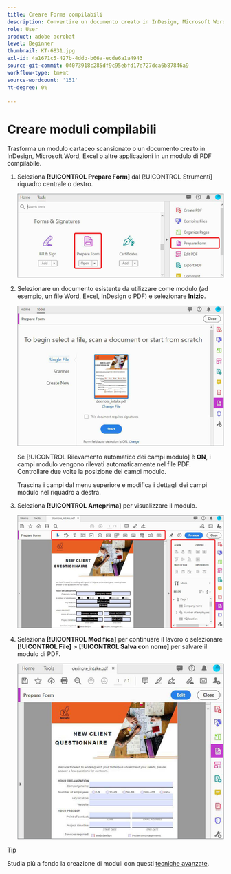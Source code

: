 ```yaml
---
title: Creare Forms compilabili
description: Convertire un documento creato in InDesign, Microsoft Word o Excel in un modulo di PDF compilabile
role: User
product: adobe acrobat
level: Beginner
thumbnail: KT-6831.jpg
exl-id: 4a1671c5-427b-4ddb-b66a-ecde6a1a4943
source-git-commit: 04073918c285df9c95ebfd17e727dca6b87846a9
workflow-type: tm+mt
source-wordcount: '151'
ht-degree: 0%

---
```


# Creare moduli compilabili

Trasforma un modulo cartaceo scansionato o un documento creato in InDesign, Microsoft Word, Excel o altre applicazioni in un modulo di PDF compilabile.

1. Seleziona **[!UICONTROL Prepare Form]** dal [!UICONTROL Strumenti] riquadro centrale o destro.

   ![Modulo fase 1](../assets/Form_1.png)

1. Selezionare un documento esistente da utilizzare come modulo (ad esempio, un file Word, Excel, InDesign o PDF) e selezionare **Inizio**.

   ![Modulo fase 2](../assets/Form_2.png)

   Se [!UICONTROL Rilevamento automatico dei campi modulo] è **ON**, i campi modulo vengono rilevati automaticamente nel file PDF. Controllare due volte la posizione dei campi modulo.

   Trascina i campi dal menu superiore e modifica i dettagli dei campi modulo nel riquadro a destra.

1. Seleziona **[!UICONTROL Anteprima]** per visualizzare il modulo.

   ![Modulo - Fase 3](../assets/Form_3.png)

1. Seleziona **[!UICONTROL Modifica]** per continuare il lavoro o selezionare **[!UICONTROL File]** **>** **[!UICONTROL Salva con nome]** per salvare il modulo di PDF.

   ![Modulo - Fase 4](../assets/Form_4.png)

>[!TIP]
>
>Studia più a fondo la creazione di moduli con questi [tecniche avanzate](../advanced-tasks/advancedforms.md).